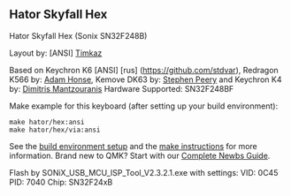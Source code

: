 ## Hator Skyfall Hex

Hator Skyfall Hex (Sonix SN32F248B)

Layout by:
[ANSI] [Timkaz](https://github.com/timkaz)



Based on Keychron K6 [ANSI] [rus] (https://github.com/stdvar), Redragon K566 by: [Adam Honse](https://github.com/CalcProgrammer1), Kemove DK63 by: [Stephen Peery](https://github.com/smp4488) and Keychron K4 by: [Dimitris Mantzouranis](https://github.com/dexter93)
Hardware Supported: SN32F248BF

Make example for this keyboard (after setting up your build environment):

    make hator/hex:ansi
	make hator/hex/via:ansi

See the [build environment setup](https://docs.qmk.fm/#/getting_started_build_tools) and the [make instructions](https://docs.qmk.fm/#/getting_started_make_guide) for more information. Brand new to QMK? Start with our [Complete Newbs Guide](https://docs.qmk.fm/#/newbs).

Flash by SONiX_USB_MCU_ISP_Tool_V2.3.2.1.exe with settings:
VID: 0C45 
PID: 7040
Chip: SN32F24xB